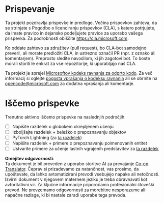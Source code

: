 <!--
CO_OP_TRANSLATOR_METADATA:
{
  "original_hash": "847a587aa1b83f4d00858183ff3ed18a",
  "translation_date": "2025-08-26T00:48:08+00:00",
  "source_file": "etc/CONTRIBUTING.md",
  "language_code": "sl"
}
-->
# Prispevanje

Ta projekt pozdravlja prispevke in predloge. Večina prispevkov zahteva, da se strinjate s Pogodbo o licenciranju prispevkov (CLA), s katero potrjujete, da imate pravico in dejansko podeljujete pravice za uporabo vašega prispevka. Za podrobnosti obiščite https://cla.microsoft.com.

Ko oddate zahtevo za združitev (pull request), bo CLA-bot samodejno preveril, ali morate predložiti CLA, in ustrezno označil PR (npr. z oznako ali komentarjem). Preprosto sledite navodilom, ki jih zagotovi bot. To boste morali storiti le enkrat za vse repozitorije, ki uporabljajo naš CLA.

Ta projekt je sprejel [Microsoftov kodeks ravnanja za odprto kodo](https://opensource.microsoft.com/codeofconduct/). Za več informacij si oglejte [pogosta vprašanja o kodeksu ravnanja](https://opensource.microsoft.com/codeofconduct/faq/) ali se obrnite na [opencode@microsoft.com](mailto:opencode@microsoft.com) za dodatna vprašanja ali komentarje.

# Iščemo prispevke

Trenutno aktivno iščemo prispevke na naslednjih področjih:

- [ ] Napišite razdelek o globokem okrepljenem učenju
- [ ] Izboljšajte razdelek + beležko o prepoznavanju objektov
- [ ] PyTorch Lightning (za [ta razdelek](https://github.com/microsoft/AI-For-Beginners/blob/main/3-NeuralNetworks/05-Frameworks/README.md))
- [ ] Napišite razdelek + primere o prepoznavanju poimenovanih entitet
- [ ] Ustvarite primere za učenje lastnih vgrajenih predstavitev za [ta razdelek](https://github.com/microsoft/AI-For-Beginners/tree/main/5-NLP/15-LanguageModeling)

**Omejitev odgovornosti**:  
Ta dokument je bil preveden z uporabo storitve AI za prevajanje [Co-op Translator](https://github.com/Azure/co-op-translator). Čeprav si prizadevamo za natančnost, vas prosimo, da upoštevate, da lahko avtomatizirani prevodi vsebujejo napake ali netočnosti. Izvirni dokument v njegovem maternem jeziku je treba obravnavati kot avtoritativni vir. Za ključne informacije priporočamo profesionalni človeški prevod. Ne prevzemamo odgovornosti za morebitne nesporazume ali napačne razlage, ki bi nastale zaradi uporabe tega prevoda.